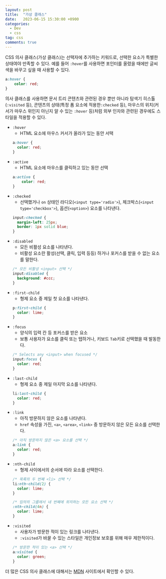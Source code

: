 ```yaml
---
layout: post
title:  "가상 클래스"
date:   2023-06-15 15:30:00 +0900
categories: 
  - Dev
  - css
tag: css
comments: true
---
```

CSS 의사 클래스(가상 클래스)는 선택자에 추가하는 키워드로, 선택한 요소가 특별한 상태여야 만족할 수 있다.
예를 들어 `:hover`를 사용하면 포인터를 올렸을 때에만 글씨 색을 바꾸고 싶을 때 사용할 수 있다.

```css
a:hover {
	color: red;
}
```

의사 클래스를 사용하면 문서 트리 콘텐츠와 관련된 경우 뿐만 아니라 탐색기 히스톨(`:visited` 등), 콘텐츠의 상태(특정 폼 요소에 적용한`:checked` 등), 마우스의 위치(커서가 마우스 위인지 아닌지 알 수 있는 `:hover` 등)처럼 외부 인자와 관련된 경우에도 스타일을 적용할 수 있다.

- `:hover`
  - HTML 요소에 마우스 커서가 올라가 있는 동안 서택
  ```css
  a:hover {
    color: red;
  }
  ```  
- `:active`
  - HTML 요소에 마우스를 클릭하고 있는 동안 선택
  ```css
  a:active {
	  color: red;
  }
  ```  
- `:checked`
  - 선택했거나 `on` 상태인 라디오(`<input type='radio'>`), 체크박스(`<input type='checkbox'>`), 옵션(`<option>`) 요소를 나타낸다.
  ```css
  input:checked {
    margin-left: 25px;
    border: 1px solid blue;
  }
  ```  
- `:disabled`
  - 모든 비활성 요소를 나타낸다.
  - 비활성 요소란 활성(선택, 클릭, 입력 등등) 하거나 포커스를 받을 수 없는 요소를 말한다.
  ```css
  /* 모든 비활성 <input> 선택 */
  input:disabled {
    background: #ccc;
  }
  ```  
- `:first-child`
  - 형제 요소 중 제일 첫 요소를 나타낸다.
  ```css
  p:first-child {
    color: lime;
  }
  ```  
- `:focus`
  - 양식의 입력 칸 등 포커스를 받은 요소
  - 보통 사용자가 요소를 클릭 또는 탭하거나, 키보드 `Tab`키로 선택했을 때 발동한다.
  ```css
  /* Selects any <input> when focused */
  input:focus {
    color: red;
  }
  ```  
- `:last-child`
  - 형제 요소 중 제일 마지막 요소를 나타낸다.
  ```css
  li:last-child {
    color: red;
  }
  ```  
- `:link`
  - 아직 방문하지 않은 요소를 나타낸다.
  - `href` 속성을 가진, `<a>`, `<area>`, `<link>` 중 방문하지 않은 모든 요소를 선택한다.
  ```css
  /* 아직 방문하지 않은 <a> 요소를 선택 */
  a:link {
    color: red;
  }
  ```  
- `:nth-child`
  - 형제 사이에서의 순서에 따라 요소를 선택한다.
  ```css
  /* 목록의 두 번째 <li> 선택 */
  li:nth-child(2) {
    color: lime;
  }

  /* 임의의 그룹에서 네 번째에 위치하는 모든 요소 선택 */
  :nth-child(4n) {
    color: lime;
  }
  ```  
- `:visited`
  - 사용자가 방문한 적이 있는 링크를 나타낸다.
  - `:visited`가 바꿀 수 있는 스타일은 개인정보 보호를 위해 매우 제한적이다.
  ```css
  /* 방문한 적이 있는 <a> 선택 */
  a:visited {
    color: green;
  }
  ```  

더 많은 CSS 의사 클래스에 대해서는 [MDN](https://developer.mozilla.org/ko/docs/Web/CSS/Pseudo-classes) 사이트에서 확인할 수 있다.